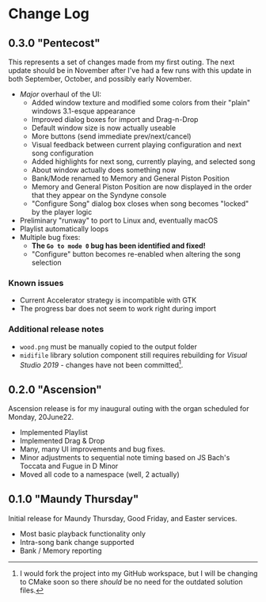 # Change Log

## 0.3.0 "Pentecost"

This represents a set of changes made from my first outing.  The next update
should be in November after I've had a few runs with this update in both
September, October, and possibly early November.

* _Major_ overhaul of the UI:
  * Added window texture and modified some colors from their "plain" windows
    3.1-esque appearance
  * Improved dialog boxes for import and Drag-n-Drop
  * Default window size is now actually useable
  * More buttons (send immediate prev/next/cancel)
  * Visual feedback between current playing configuration and next song
    configuration
  * Added highlights for next song, currently playing, and selected song
  * About window actually does something now
  * Bank/Mode renamed to Memory and General Piston Position
  * Memory and General Piston Position are now displayed in the order that they
    appear on the Syndyne console
  * "Configure Song" dialog box closes when song becomes "locked" by the player
    logic
* Preliminary "runway" to port to Linux and, eventually macOS
* Playlist automatically loops
* Multiple bug fixes:
  * **The `Go to mode 0` bug has been identified and fixed!**
  * "Configure" button becomes re-enabled when altering the song selection

### Known issues

* Current Accelerator strategy is incompatible with GTK
* The progress bar does not seem to work right during import

### Additional release notes

* `wood.png` must be manually copied to the output folder
* `midifile` library solution component still requires rebuilding for _Visual
  Studio 2019_ - changes have not been committed[^1].

[^1]: I would fork the project into my GitHub workspace, but I will be changing
      to CMake soon so there _should_ be no need for the outdated solution files.

## 0.2.0 "Ascension"

Ascension release is for my inaugural outing with the organ scheduled for
Monday, 20June22.

* Implemented Playlist
* Implemented Drag & Drop
* Many, many UI improvements and bug fixes.
* Minor adjustments to sequential note timing based on JS Bach's Toccata and
  Fugue in D Minor
* Moved all code to a namespace (well, 2 actually)

## 0.1.0 "Maundy Thursday"

Initial release for Maundy Thursday, Good Friday, and Easter services.

* Most basic playback functionality only
* Intra-song bank change supported
* Bank / Memory reporting
